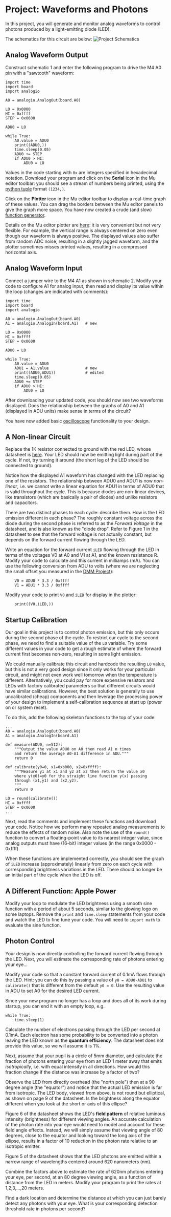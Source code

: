 # Project: Waveforms and Photons

In this project, you will generate and monitor analog waveforms to control photons produced by a light-emitting diode (LED).

The schematics for this circuit are below:
![Project Schematics](https://raw.githubusercontent.com/dkirkby/E4S/master/projects/img/photons.png)

## Analog Waveform Output

Construct schematic 1 and enter the following program to drive the M4 A0 pin with a "sawtooth" waveform:
```
import time
import board
import analogio

A0 = analogio.AnalogOut(board.A0)

LO = 0x0000
HI = 0xffff
STEP = 0x0600

ADU0 = LO

while True:
    A0.value = ADU0
    print((ADU0,))
    time.sleep(0.05)
    ADU0 += STEP
    if ADU0 > HI:
        ADU0 = LO
```
Values in the code starting with `0x` are integers specified in hexadecimal notation.
Download your program and click on the **Serial** icon in the Mu editor toolbar: you should see a stream of numbers being printed, using the
[python tuple](https://docs.python.org/3.8/library/stdtypes.html#tuple) format `(1234,)`.

Click on the **Plotter** icon in the Mu editor toolbar to display a real-time graph of these values.
You can drag the borders between the Mu editor panels to give the graph more space.  You have now created
a crude (and slow) [function generator](https://en.wikipedia.org/wiki/Function_generator).

Details on the Mu editor plotter are [here](https://codewith.mu/en/tutorials/1.0/plotter): it is very convenient but not very flexible.  For example, the vertical range is always centered on zero even though our waveform is always positive.  The displayed values also suffer from random ADC noise, resulting in a slightly jagged waveform, and the plotter sometimes misses printed values, resulting in a compressed horizontal axis.

## Analog Waveform Input

Connect a jumper wire to the M4 A1 as shown in schematic 2.  Modify your code to configure A1 for analog input, then read and display its value within the loop (changes are indicated with comments):
```
import time
import board
import analogio

A0 = analogio.AnalogOut(board.A0)
A1 = analogio.AnalogIn(board.A1)   # new

LO = 0x0000
HI = 0xffff
STEP = 0x0600

ADU0 = LO

while True:
    A0.value = ADU0
    ADU1 = A1.value                # new
    print((ADU0,ADU1))             # edited
    time.sleep(0.05)
    ADU0 += STEP
    if ADU0 > HI:
        ADU0 = LO
```
After downloading your updated code, you should now see two waveforms displayed.  Does the relationship between
the graphs of A0 and A1 (displayed in ADU units) make sense in terms of the circuit?

You have now added basic [oscilloscope](https://en.wikipedia.org/wiki/Oscilloscope) functionality to your design.

## A Non-linear Circuit

Replace the 1K resistor connected to ground with the red LED, whose datasheet is
[here](https://github.com/dkirkby/E4S/raw/main/datasheets/LED.pdf). Your LED should now be emitting light during part of the cycle.  If not, try turning it around (the short leg of the LED should be connected to ground).

Notice how the displayed A1 waveform has changed with the LED replacing one of the resistors.  The relationship between ADU0 and ADU1 is now *non-linear*, i.e. we cannot write a linear equation for ADU1 in terms of ADU0
that is valid throughout the cycle.  This is because diodes are non-linear devices, like transistors (which are basically a pair of diodes) and unlike resistors and capacitors.

There are two distinct phases to each cycle: describe them.  How is the LED emission different in each phase?
The roughly constant voltage across the diode during the second phase is referred to as the *Forward Voltage* in the datasheet, and is also known as the "diode drop".  Refer to Figure 1 in the datasheet to see that the
forward voltage is not actually constant, but depends on the forward current flowing through the LED.

Write an equation for the forward current `iLED` flowing through the LED in terms of the voltages V0 at A0 and V1 at A1, and the known resistance R.  Modify your code to calculate and this current in milliamps (mA).  You can use the following conversion from ADU to volts (where we are neglecting the small offset you measured in the [DMM Project](DMM.md)):
```
    V0 = ADU0 * 3.3 / 0xffff
    V1 = ADU1 * 3.3 / 0xffff
```
Modify your code to print `V0` and `iLED` for display in the plotter:
```
    print((V0,iLED,))
```

## Startup Calibration

Our goal in this project is to control photon emission, but this only occurs during the second phase of the cycle.
To restrict our cycle to the second phase, we need to find a suitable value of the `LO` variable.  Try some different values in your code to get a rough estimate of where the forward current first becomes non-zero, resulting in some light emission.

We could manually calibrate this circuit and hardcode the resulting `LO` value, but this is not a very good design since it only works for your particular circuit, and might not even work well tomorrow when the temperature is different.  Alternatively, you could pay for more expensive resistors and LEDs with factory calibrated parameters so that different circuits would have similar calibrations.  However, the best solution is generally to use uncalibrated (cheap) components and then leverage the processing power of your design to implement a self-calibration sequence at start up (power on or system reset).

To do this, add the following skeleton functions to the top of your code:
```
...
A0 = analogio.AnalogOut(board.A0)
A1 = analogio.AnalogIn(board.A1)

def measure(ADU0, n=512):
    """Output the value ADU0 on A0 then read A1 n times
    and return the average A0-A1 difference in ADU."""
    return 0

def calibrate(y0=0, x1=0xb000, x2=0xffff):
    """Measure y1 at x1 and y2 at x2 then return the value x0
    where y(x0)=y0 for the straight line function y(x) passing
    through (x1,y1) and (x2,y2).
    """
    return 0

LO = round(calibrate())
HI = 0xffff
STEP = 0x0600
...
```
Next, read the comments and implement these functions and download your code. Notice how we perform many repeated analog measurements to reduce the effects of random noise. Also note the use of the `round()` function to
convert a floating-point value to its nearest integer value, since analog outputs must have (16-bit) integer values (in the range 0x0000 - 0xffff).

When these functions are implemented correctly, you should see the graph of `iLED` increase (approximately) linearly from zero on each cycle with corresponding brightness variations in the LED.  There should no longer be an initial part of the cycle when the LED is off.

## A Different Function: Apple Power

Modify your loop to modulate the LED brightness using a smooth sine function with a period of about 5 seconds, similar to the glowing logo on some laptops.  Remove the `print` and `time.sleep` statements from your code and watch the LED to fine tune your code.  You will need to `import math` to evaluate the sine function.

## Photon Control

Your design is now directly controlling the forward current flowing through the LED.  Next, you will estimate the corresponding rate of photons entering your eye...

Modify your code so that a constant forward current of 0.1mA flows through the LED.  Hint: you can do this by passing a value of `y0 = ADU0-ADU1` to `calibrate()` that is different from the default `y0 = 0`.  Use the
resulting value in ADU to set A0 for the desired LED current.

Since your new program no longer has a loop and does all of its work during startup, you can end it with
an empty loop, e.g.
```
while True:
    time.sleep(1)
```

Calculate the number of electrons passing through the LED per second at 0.1mA. Each electron has some probability to be converted into a photon leaving the LED known as the **quantum efficiency**.  The datasheet does not provide this value, so we will assume it is 1%.

Next, assume that your pupil is a circle of 5mm diameter, and calculate the fraction of photons entering your
eye from an LED 1 meter away that emits *isotropically*, i.e. with equal intensity in all directions. How would
this fraction change if the distance was increase by a factor of two?

Observe the LED from directly overhead (the "north pole") then at a 90 degree angle (the "equator") and notice that the actual LED emission is far from isotropic. The LED body, viewed from above, is not round but elliptical, as shown on page 9 of the datasheet.  Is the brightness along the equator different when you look at the short or axis of this ellipse?

Figure 6 of the datasheet shows the LED's **field pattern** of relative luminous intensity (brightness) for different viewing angles.  An accurate calculation of the photon rate into your eye would need to model and  account for these field angle effects.  Instead, we will simply assume that viewing angle of 80 degrees, close to the equator and looking toward the long axis of the ellipse, results in a factor of 10 reduction in the photon rate relative to an isotropic emitter.

Figure 5 of the datasheet shows that the LED photons are emitted within a narrow range of wavelengths centered
around 620 nanometers (nm).

Combine the factors above to estimate the rate of 620nm photons entering your eye, per second, at an 80 degree viewing angle, as a function of distance from the LED in meters.  Modify your program to print the rates
at 1,2,3,...,20 meters.

Find a dark location and determine the distance at which you can just barely detect any photons with your eye.  What is your corresponding detection threshold rate in photons per second?
